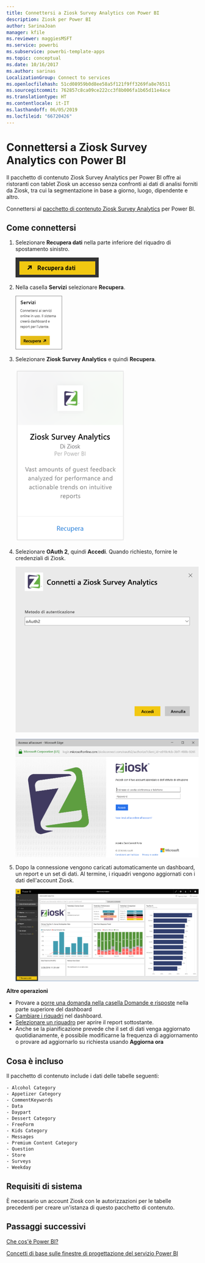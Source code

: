 ```yaml
---
title: Connettersi a Ziosk Survey Analytics con Power BI
description: Ziosk per Power BI
author: SarinaJoan
manager: kfile
ms.reviewer: maggiesMSFT
ms.service: powerbi
ms.subservice: powerbi-template-apps
ms.topic: conceptual
ms.date: 10/16/2017
ms.author: sarinas
LocalizationGroup: Connect to services
ms.openlocfilehash: 51cd08959b0d8ee58a5f121f9ff3269fa8e76511
ms.sourcegitcommit: 762857c8ca09ce222cc3f8b006fa1b65d11e4ace
ms.translationtype: HT
ms.contentlocale: it-IT
ms.lasthandoff: 06/05/2019
ms.locfileid: "66720426"
---
```

# <a name="connect-to-ziosk-survey-analytics-with-power-bi"></a>Connettersi a Ziosk Survey Analytics con Power BI
Il pacchetto di contenuto Ziosk Survey Analytics per Power BI offre ai ristoranti con tablet Ziosk un accesso senza confronti ai dati di analisi forniti da Ziosk, tra cui la segmentazione in base a giorno, luogo, dipendente e altro.

Connettersi al [pacchetto di contenuto Ziosk Survey Analytics](https://app.powerbi.com/getdata/services/ziosk-survey-analytics) per Power BI.

## <a name="how-to-connect"></a>Come connettersi
1. Selezionare **Recupera dati** nella parte inferiore del riquadro di spostamento sinistro.  
   
    ![](media/service-connect-to-ziosk/getdata.png)
2. Nella casella **Servizi** selezionare **Recupera**.  
   
    ![](media/service-connect-to-ziosk/services.png)
3. Selezionare **Ziosk Survey Analytics** e quindi **Recupera**.  
   
    ![](media/service-connect-to-ziosk/ziosk.png)
4. Selezionare **OAuth 2**, quindi **Accedi**. Quando richiesto, fornire le credenziali di Ziosk.
   
    ![](media/service-connect-to-ziosk/creds.png)
   
    ![](media/service-connect-to-ziosk/creds2.png)
5. Dopo la connessione vengono caricati automaticamente un dashboard, un report e un set di dati. Al termine, i riquadri vengono aggiornati con i dati dell'account Ziosk.
   
    ![](media/service-connect-to-ziosk/dashboard.png)

**Altre operazioni**

* Provare a [porre una domanda nella casella Domande e risposte](consumer/end-user-q-and-a.md) nella parte superiore del dashboard
* [Cambiare i riquadri](service-dashboard-edit-tile.md) nel dashboard.
* [Selezionare un riquadro](consumer/end-user-tiles.md) per aprire il report sottostante.
* Anche se la pianificazione prevede che il set di dati venga aggiornato quotidianamente, è possibile modificarne la frequenza di aggiornamento o provare ad aggiornarlo su richiesta usando **Aggiorna ora**

## <a name="whats-included"></a>Cosa è incluso
Il pacchetto di contenuto include i dati delle tabelle seguenti:  

    - Alcohol Category  
    - Appetizer Category  
    - CommentKeywords  
    - Data  
    - Daypart  
    - Dessert Category  
    - FreeForm  
    - Kids Category  
    - Messages  
    - Premium Content Category  
    - Question  
    - Store  
    - Surveys  
    - Weekday  


## <a name="system-requirements"></a>Requisiti di sistema
È necessario un account Ziosk con le autorizzazioni per le tabelle precedenti per creare un'istanza di questo pacchetto di contenuto.

## <a name="next-steps"></a>Passaggi successivi
[Che cos'è Power BI?](power-bi-overview.md)

[Concetti di base sulle finestre di progettazione del servizio Power BI](service-basic-concepts.md)

